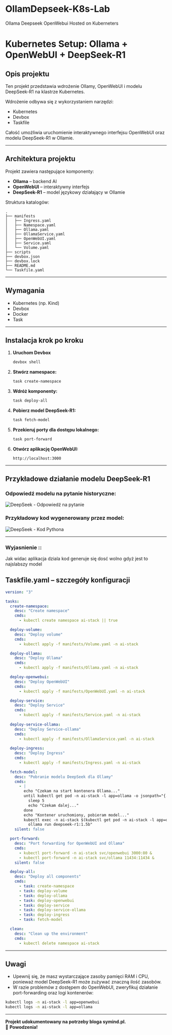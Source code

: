 # OllamDepseek-K8s-Lab
Ollama Deepseek OpenWebui Hosted on Kuberneters 



# Kubernetes Setup: Ollama + OpenWebUI + DeepSeek-R1

## Opis projektu

Ten projekt przedstawia wdrożenie Ollamy, OpenWebUI i modelu DeepSeek-R1 na klastrze Kubernetes. 

Wdrożenie odbywa się z wykorzystaniem narzędzi:
- Kubernetes
- Devbox
- Taskfile

Całość umożliwia uruchomienie interaktywnego interfejsu OpenWebUI oraz modelu DeepSeek-R1 w Ollamie.

---

## Architektura projektu

Projekt zawiera następujące komponenty:

- **Ollama** – backend AI
- **OpenWebUI** – interaktywny interfejs
- **DeepSeek-R1** – model językowy działający w Ollamie

Struktura katalogów:

```
.
├── manifests
│   ├── Ingress.yaml
│   ├── Namespace.yaml
│   ├── Ollama.yaml
│   ├── OllamaService.yaml
│   ├── OpenWebUI.yaml
│   ├── Service.yaml
│   └── Volume.yaml
├── scripts
├── devbox.json
├── devbox.lock
├── README.md
└── Taskfile.yaml
```

---

## Wymagania

- Kubernetes (np. Kind)
- Devbox
- Docker
- Task

---

## Instalacja krok po kroku

1. **Uruchom Devbox**  
   ```bash
   devbox shell
   ```

2. **Stwórz namespace:**  
   ```bash
   task create-namespace
   ```

3. **Wdróż komponenty:**  
   ```bash
   task deploy-all
   ```

4. **Pobierz model DeepSeek-R1:**  
   ```bash
   task fetch-model
   ```

5. **Przekieruj porty dla dostępu lokalnego:**  
   ```bash
   task port-forward
   ```

6. **Otwórz aplikację OpenWebUI:**  
   ```
   http://localhost:3000
   ```

---

## Przykładowe działanie modelu DeepSeek-R1

### Odpowiedź modelu na pytanie historyczne:

![DeepSeek - Odpowiedź na pytanie](./Tian.png)

### Przykładowy kod wygenerowany przez model:

![DeepSeek - Kod Pythona](./Deepsek-Kod.png)

---

### Wyjasnienie ::
Jak widac aplikacja dziala kod generuje się dosć wolno gdyż jest to najslabszy model 


## Taskfile.yaml – szczegóły konfiguracji

```yaml
version: "3"

tasks:
  create-namespace:
    desc: "Create namespace"
    cmds:
      - kubectl create namespace ai-stack || true

  deploy-volume:
    desc: "Deploy volume"
    cmds:
      - kubectl apply -f manifests/Volume.yaml -n ai-stack

  deploy-ollama:
    desc: "Deploy Ollama"
    cmds:
      - kubectl apply -f manifests/Ollama.yaml -n ai-stack

  deploy-openwebui:
    desc: "Deploy OpenWebUI"
    cmds:
      - kubectl apply -f manifests/OpenWebUI.yaml -n ai-stack

  deploy-service:
    desc: "Deploy Service"
    cmds:
      - kubectl apply -f manifests/Service.yaml -n ai-stack
  
  deploy-service-ollama:
    desc: "Deploy Service-ollama"
    cmds:
      - kubectl apply -f manifests/OllamaService.yaml -n ai-stack
  
  deploy-ingress:
    desc: "Deploy Ingress"
    cmds:
      - kubectl apply -f manifests/Ingress.yaml -n ai-stack

  fetch-model:
    desc: "Pobranie modelu DeepSeek dla Ollamy"
    cmds:
      - |
        echo "Czekam na start kontenera Ollama..."
        until kubectl get pod -n ai-stack -l app=ollama -o jsonpath="{.items[0].status.phase}" | grep -q "Running"; do
          sleep 5
          echo "Czekam dalej..."
        done
        echo "Kontener uruchomiony, pobieram model..."
        kubectl exec -n ai-stack $(kubectl get pod -n ai-stack -l app=ollama -o jsonpath="{.items[0].metadata.name}") -- bash -c "
          ollama run deepseek-r1:1.5b"
    silent: false

  port-forward:
    desc: "Port forwarding for OpenWebUI and Ollama"
    cmds:
      - kubectl port-forward -n ai-stack svc/openwebui 3000:80 &
      - kubectl port-forward -n ai-stack svc/ollama 11434:11434 &
    silent: false

  deploy-all:
    desc: "Deploy all components"
    cmds:
      - task: create-namespace
      - task: deploy-volume
      - task: deploy-ollama
      - task: deploy-openwebui
      - task: deploy-service
      - task: deploy-service-ollama
      - task: deploy-ingress
      - task: fetch-model

  clean:
    desc: "Clean up the environment"
    cmds:
      - kubectl delete namespace ai-stack
```

---

## Uwagi

- Upewnij się, że masz wystarczające zasoby pamięci RAM i CPU, ponieważ model DeepSeek-R1 może zużywać znaczną ilość zasobów.  
- W razie problemów z dostępem do OpenWebUI, zweryfikuj działanie port-forwarding oraz logi kontenerów:

```bash
kubectl logs -n ai-stack -l app=openwebui
kubectl logs -n ai-stack -l app=ollama
```

---

**Projekt udokumentowany na potrzeby bloga symind.pl.**  
🎯 **Powodzenia!**
    
